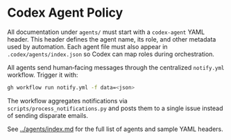 # Codex Agent Policy

All documentation under `agents/` must start with a `codex-agent` YAML header. This header defines the agent name, its role, and other metadata used by automation. Each agent file must also appear in `.codex/agents/index.json` so Codex can map roles during orchestration.

All agents send human‑facing messages through the centralized `notify.yml` workflow. Trigger it with:

```bash
gh workflow run notify.yml -f data=<json>
```

The workflow aggregates notifications via `scripts/process_notifications.py` and posts them to a single issue instead of sending disparate emails.

See [../agents/index.md](../agents/index.md) for the full list of agents and sample YAML headers.
